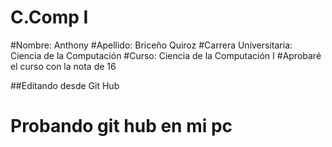 # C.Comp I 
#Nombre: Anthony 
#Apellido: Briceño Quiroz
#Carrera Universitaria: Ciencia de la Computación
#Curso: Ciencia de la Computación I
#Aprobaré el curso con la nota de 16

##Editando desde Git Hub
# Probando git hub en mi pc